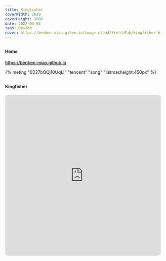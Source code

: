```yaml
---
title: Kingfisher
coverWidth: 1920
coverHeight: 1080
date: 2022-04-05
tags: Design
cover: https://benben-miao.gitee.io/image-cloud/SketchFab/kingfisher-bird.png
---
```


<!-- <div style="background-color: #eeeeee; width: 120px; padding:5px 20px; border-radius: 3px;">Read More</div> -->
<!-- more -->

## 
#### Home
<div class="card">
  <a href="https://benben-miao.github.io" style="text-shadow: 1px 1px 3px #888;">https://benben-miao.github.io</a>
</div>

{% meting "0027bOQj10UqLl" "tencent" "song" "listmaxheight:450px" %}

## 
#### Kingfisher
<div class="frame">
  <iframe frameborder="0" allowfullscreen mozallowfullscreen="true" webkitallowfullscreen="true" allow="fullscreen; autoplay; vr" 
  style="width: 100%; height: 520px; border-radius: 10px;" 
  src="https://sketchfab.com/models/2f44c969be1e49f492b716eb7c64a259/embed?autostart=1&preload=1">
  </iframe>
</div>